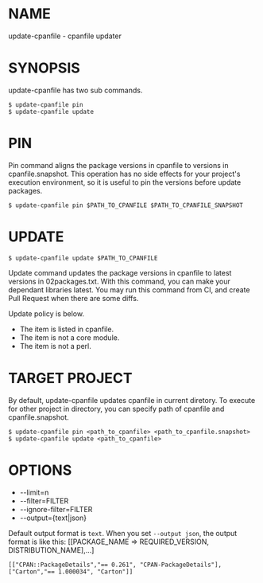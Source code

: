 # NAME

update-cpanfile - cpanfile updater

# SYNOPSIS

update-cpanfile has two sub commands.

    $ update-cpanfile pin
    $ update-cpanfile update

# PIN

Pin command aligns the package versions in cpanfile to versions in cpanfile.snapshot.
This operation has no side effects for your project's execution environment, so it is useful to pin the versions before update packages.

    $ update-cpanfile pin $PATH_TO_CPANFILE $PATH_TO_CPANFILE_SNAPSHOT

# UPDATE

    $ update-cpanfile update $PATH_TO_CPANFILE

Update command updates the package versions in cpanfile to latest versions in 02packages.txt.
With this command, you can make your dependant libraries latest.
You may run this command from CI, and create Pull Request when there are some diffs.

Update policy is below.

- The item is listed in cpanfile.
- The item is not a core module.
- The item is not a perl.

# TARGET PROJECT

By default, update-cpanfile updates cpanfile in current diretory.
To execute for other project in directory, you can specify path of cpanfile and cpanfile.snapshot.

    $ update-cpanfile pin <path_to_cpanfile> <path_to_cpanfile.snapshot>
    $ update-cpanfile update <path_to_cpanfile>

# OPTIONS

- --limit=n
- --filter=FILTER
- --ignore-filter=FILTER
- --output={text|json}

Default output format is `text`.
When you set `--output json`, the output format is like this: \[\[PACKAGE\_NAME => REQUIRED\_VERSION, DISTRIBUTION\_NAME\],...\]

    [["CPAN::PackageDetails","== 0.261", "CPAN-PackageDetails"],["Carton","== 1.000034", "Carton"]]
